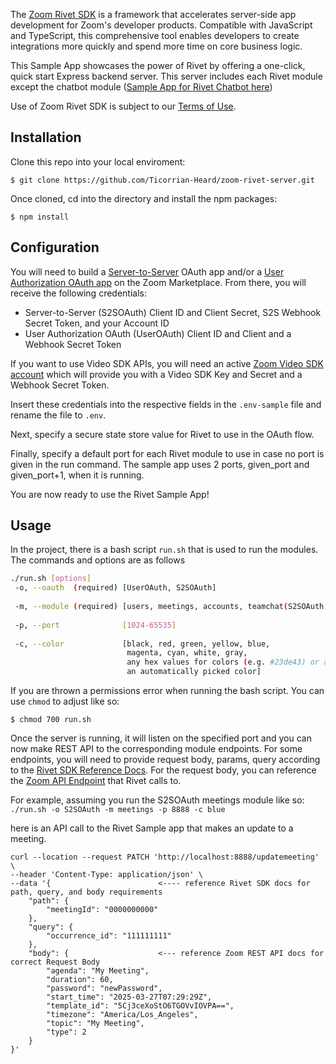 The [Zoom Rivet SDK](https://developers.zoom.us/docs/rivet/javascript/) is a framework that accelerates server-side app development for Zoom's developer products. 
Compatible with JavaScript and TypeScript, this comprehensive tool enables developers to create integrations more quickly and spend more time on core business logic.

This Sample App showcases the power of Rivet by offering a one-click, quick start Express backend server. This server includes each Rivet module except the chatbot module ([Sample App for Rivet Chatbot here](https://github.com/zoom/rivet-javascript-sample))

Use of Zoom Rivet SDK is subject to our [Terms of Use](https://www.zoom.com/en/trust/terms/).

## Installation

Clone this repo into your local enviroment:
```
$ git clone https://github.com/Ticorrian-Heard/zoom-rivet-server.git
```

Once cloned, cd into the directory and install the npm packages: 
```
$ npm install
```

## Configuration
You will need to build a [Server-to-Server](https://developers.zoom.us/docs/internal-apps/create/) OAuth app and/or a [User Authorization OAuth app](https://developers.zoom.us/docs/integrations/create/) on the Zoom Marketplace. From there, you will receive the following credentials:
- Server-to-Server (S2SOAuth) Client ID and Client Secret, S2S Webhook Secret Token, and your Account ID
- User Authorization OAuth (UserOAuth) Client ID and Client and a Webhook Secret Token

If you want to use Video SDK APIs, you will need an active [Zoom Video SDK account](https://developers.zoom.us/docs/video-sdk/get-credentials/) which will provide you with a Video SDK Key and Secret and a Webhook Secret Token.

Insert these credentials into the respective fields in the `.env-sample` file and rename the file to `.env`.

Next, specify a secure state store value for Rivet to use in the OAuth flow.

Finally, specify a default port for each Rivet module to use in case no port is given in the run command. The sample app uses 2 ports, given_port and given_port+1, when it is running.

You are now ready to use the Rivet Sample App!

## Usage

In the project, there is a bash script `run.sh` that is used to run the modules. The commands and options are as follows
```bash
./run.sh [options]
 -o, --oauth  (required) [UserOAuth, S2SOAuth]
 
 -m, --module (required) [users, meetings, accounts, teamchat(S2SOAuth only), phone, videosdk_api(S2SOAuth only)]
 
 -p, --port              [1024-65535]
 
 -c, --color             [black, red, green, yellow, blue,
                          magenta, cyan, white, gray,
                          any hex values for colors (e.g. #23de43) or auto for
                          an automatically picked color]
```

If you are thrown a permissions error when running the bash script. You can use `chmod` to adjust like so:
```
$ chmod 700 run.sh
```

Once the server is running, it will listen on the specified port and you can now make REST API to the corresponding module endpoints. 
For some endpoints, you will need to provide request body, params, query according to the [Rivet SDK Reference Docs](https://zoom.github.io/rivet-javascript/modules.html). For the request body, you can reference the [Zoom API Endpoint](https://developers.zoom.us/docs/api/) that Rivet calls to. 

For example, assuming you run the S2SOAuth meetings module like so: `./run.sh -o S2SOAuth -m meetings -p 8888 -c blue`

here is an API call to the Rivet Sample app that makes an update to a meeting. 

```
curl --location --request PATCH 'http://localhost:8888/updatemeeting' \
--header 'Content-Type: application/json' \
--data '{                        <---- reference Rivet SDK docs for path, query, and body requirements
    "path": {
        "meetingId": "0000000000"
    },
    "query": {
        "occurrence_id": "111111111"
    },
    "body": {                    <--- reference Zoom REST API docs for correct Request Body
        "agenda": "My Meeting", 
        "duration": 60,
        "password": "newPassword",
        "start_time": "2025-03-27T07:29:29Z",
        "template_id": "5Cj3ceXoStO6TGOVvIOVPA==",
        "timezone": "America/Los_Angeles",
        "topic": "My Meeting",
        "type": 2
    }
}'
```

